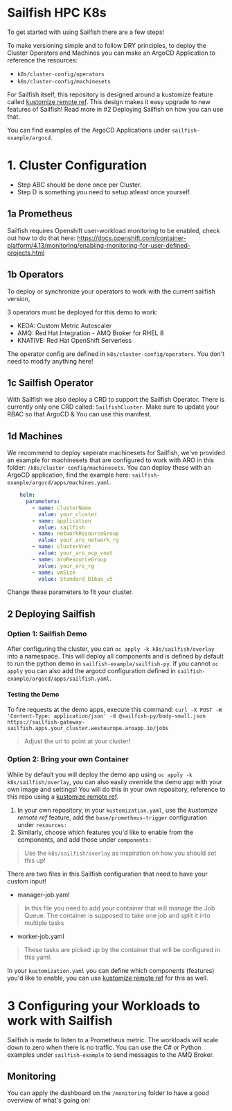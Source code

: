 # Sailfish HPC K8s 
To get started with using Sailfish there are a few steps!

To make versioning simple and to follow DRY principles, to deploy the Cluster Operators and Machines you can make an ArgoCD Application to reference the resources:
  - `k8s/cluster-config/operators`
  - `k8s/cluster-config/machinesets`

For Sailfish itself, this repository is designed around a kustomize feature called [kustomize remote ref](https://github.com/kubernetes-sigs/kustomize/blob/master/examples/remoteBuild.md).
This design makes it easy upgrade to new features of Sailfish! Read more in #2 Deploying Sailfish on how you can use that.

You can find examples of the ArgoCD Applications under `sailfish-example/argocd`.

# 1. Cluster Configuration
- Step ABC should be done once per Cluster.
- Step D is something you need to setup atleast once yourself.

## 1a Prometheus
Sailfish requires Openshift user-workload monitoring to be enabled, check out how to do that here:
https://docs.openshift.com/container-platform/4.13/monitoring/enabling-monitoring-for-user-defined-projects.html

## 1b Operators 
To deploy or synchronize your operators to work with the current sailfish version, 

3 operators must be deployed for this demo to work: 
 - KEDA: Custom Metric Autoscaler 
 - AMQ: Red Hat Integration - AMQ Broker for RHEL 8 
 - KNATIVE: Red Hat OpenShift Serverless

The operator config are defined in `k8s/cluster-config/operators`. You don't need to modify anything here!

## 1c Sailfish Operator
With Sailfish we also deploy a CRD to support the Sailfish Operator. There is currently only one CRD called: `SailfishCluster`. Make sure to update your RBAC so that ArgoCD & You can use this manifest.

## 1d Machines
We recommend to deploy seperate machinesets for Sailfish, we've provided an example for machinesets that are configured to work with ARO in this folder: `/k8s/cluster-config/machinesets`. You can deploy these with an ArgoCD application, find the example here: `sailfish-example/argocd/apps/machines.yaml`.
```yaml
    helm:
      parameters:
        - name: clusterName
          value: your_cluster
        - name: application
          value: sailfish
        - name: networkResourceGroup
          value: your_aro_network_rg
        - name: clusterVnet
          value: your_aro_ocp_vnet
        - name: aroResourceGroup
          value: your_aro_rg
        - name: vmSize
          value: Standard_D16as_v5
```
Change these parameters to fit your cluster.

## 2 Deploying Sailfish

### Option 1: Sailfish Demo
After configuring the cluster, you can `oc apply -k k8s/sailfish/overlay` into a namespace. This will deploy all components and is defined by default to run the python demo in `sailfish-example/sailfish-py`. If you cannot `oc apply` you can also add the argocd configuration defined in `sailfish-example/argocd/apps/sailfish.yaml`.

#### Testing the Demo
To fire requests at the demo apps, execute this command:
`curl -X POST -H 'Content-Type: application/json' -d @sailfish-py/body-small.json https://sailfish-gateway-sailfish.apps.your_cluster.westeurope.aroapp.io/jobs`
>Adjust the url to point at your cluster!

### Option 2: Bring your own Container
While by default you will deploy the demo app using `oc apply -k k8s/sailfish/overlay`, you can also easily override the demo app with your own image and settings!
You will do this in your own repository, reference to this repo using a [kustomize remote ref](https://github.com/kubernetes-sigs/kustomize/blob/master/examples/remoteBuild.md).

1. In your own repository, in your `kustomization.yaml`, use the *kustomize remote ref* feature, add the `base/prometheus-trigger` configuration under `resources:`
2. Similarly, choose which features you'd like to enable from the components, and add those under `components:`
> Use the `k8s/sailfish/overlay` as inspiration on how you should set this up!

There are two files in this Sailfish configuration that need to have your custom input!

 - manager-job.yaml
 > In this file you need to add your container that will manage the Job Queue. The container is supposed to take one job and split it into multiple tasks
 - worker-job.yaml 
 > These tasks are picked up by the container that will be configured in this yaml.

In your `kustomization.yaml` you can define which components (features) you'd like to enable, you can use [kustomize remote ref](https://github.com/kubernetes-sigs/kustomize/blob/master/examples/remoteBuild.md) for this as well. 


# 3 Configuring your Workloads to work with Sailfish
Sailfish is made to listen to a Prometheus metric. The workloads will scale down to zero when there is no traffic.
You can use the C# or Python examples under `sailfish-example` to send messages to the AMQ Broker.

## Monitoring
You can apply the dashboard on the `/monitoring` folder to have a good overview of what's going on!